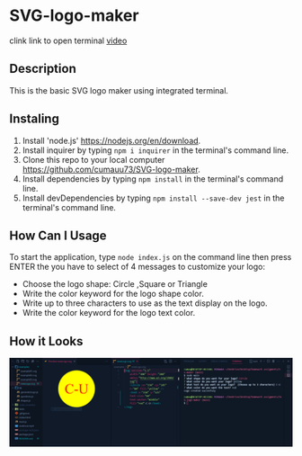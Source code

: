 # SVG-logo-maker

clink link to open terminal
[video](https://cumauu73.github.io/SVG-logo-maker/)
## Description
 This is the basic SVG logo maker using integrated terminal.

 ## Instaling
 1. Install 'node.js' https://nodejs.org/en/download.
2. Install inquirer by typing `npm i inquirer` in the terminal's command line.
3. Clone this repo to your local computer https://github.com/cumauu73/SVG-logo-maker.
4. Install dependencies by typing `npm install` in the terminal's command line.
5. Install devDependencies by typing `npm install --save-dev jest` in the terminal's command line.

## How Can I Usage
To start the application, type `node index.js` on the command line then press ENTER the you have to select of 4 messages to customize your logo: 
* Choose the logo shape: Circle ,Square or Triangle
* Write the color keyword for the logo shape color.
* Write up to three characters to use as the text display on the logo.
* Write the color keyword for the logo text color.

## How it Looks
![screenshot](screenshot.PNG)


